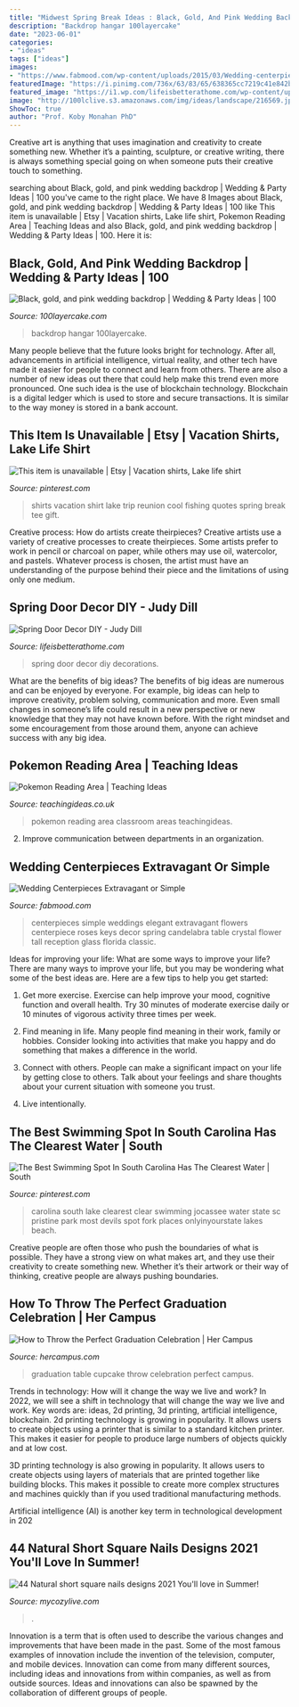 ```yaml
---
title: "Midwest Spring Break Ideas : Black, Gold, And Pink Wedding Backdrop"
description: "Backdrop hangar 100layercake"
date: "2023-06-01"
categories:
- "ideas"
tags: ["ideas"]
images:
- "https://www.fabmood.com/wp-content/uploads/2015/03/Wedding-centerpieces6.jpg"
featuredImage: "https://i.pinimg.com/736x/63/83/65/638365cc7219c41e842b31dde9b97625.jpg"
featured_image: "https://i1.wp.com/lifeisbetterathome.com/wp-content/uploads/2018/03/0AD13313-EF78-47DD-8BB5-66D67327C454.jpeg?resize=1440%2C1920&amp;ssl=1"
image: "http://100lclive.s3.amazonaws.com/img/ideas/landscape/216569.jpg?a=1625084405.6997"
ShowToc: true
author: "Prof. Koby Monahan PhD"
---
```



Creative art is anything that uses imagination and creativity to create something new. Whether it’s a painting, sculpture, or creative writing, there is always something special going on when someone puts their creative touch to something.

	

		
searching about Black, gold, and pink wedding backdrop | Wedding &amp; Party Ideas | 100 you've came to the right place. We have 8 Images about Black, gold, and pink wedding backdrop | Wedding &amp; Party Ideas | 100 like This item is unavailable | Etsy | Vacation shirts, Lake life shirt, Pokemon Reading Area | Teaching Ideas and also Black, gold, and pink wedding backdrop | Wedding &amp; Party Ideas | 100. Here it is:
		
    
## Black, Gold, And Pink Wedding Backdrop | Wedding &amp; Party Ideas | 100

<img loading=lazy src="http://100lclive.s3.amazonaws.com/img/ideas/landscape/216569.jpg?a=1625084405.6997" onerror="this.onerror=null;this.src='https://tse2.mm.bing.net/th?id=OIP.2VybD0hzJ_WiwdlDi0KHyAHaLH&amp;pid=15.1';" alt="Black, gold, and pink wedding backdrop | Wedding &amp; Party Ideas | 100">

_Source: 100layercake.com_

>backdrop hangar 100layercake. 

	

Many people believe that the future looks bright for technology. After all, advancements in artificial intelligence, virtual reality, and other tech have made it easier for people to connect and learn from others. There are also a number of new ideas out there that could help make this trend even more pronounced. One such idea is the use of blockchain technology. Blockchain is a digital ledger which is used to store and secure transactions. It is similar to the way money is stored in a bank account.

    
## This Item Is Unavailable | Etsy | Vacation Shirts, Lake Life Shirt

<img loading=lazy src="https://i.pinimg.com/736x/63/83/65/638365cc7219c41e842b31dde9b97625.jpg" onerror="this.onerror=null;this.src='https://tse2.mm.bing.net/th?id=OIP.seNB8wqieFdVXAvVOoqCswHaF7&amp;pid=15.1';" alt="This item is unavailable | Etsy | Vacation shirts, Lake life shirt">

_Source: pinterest.com_

>shirts vacation shirt lake trip reunion cool fishing quotes spring break tee gift. 

	

Creative process: How do artists create theirpieces?
Creative artists use a variety of creative processes to create theirpieces. Some artists prefer to work in pencil or charcoal on paper, while others may use oil, watercolor, and pastels. Whatever process is chosen, the artist must have an understanding of the purpose behind their piece and the limitations of using only one medium.

    
## Spring Door Decor DIY - Judy Dill

<img loading=lazy src="https://i1.wp.com/lifeisbetterathome.com/wp-content/uploads/2018/03/0AD13313-EF78-47DD-8BB5-66D67327C454.jpeg?resize=1440%2C1920&amp;ssl=1" onerror="this.onerror=null;this.src='https://tse1.mm.bing.net/th?id=OIP.xtuN9Qh08INMdbEC-WBpdQHaJ4&amp;pid=15.1';" alt="Spring Door Decor DIY - Judy Dill">

_Source: lifeisbetterathome.com_

>spring door decor diy decorations. 

	

What are the benefits of big ideas?
The benefits of big ideas are numerous and can be enjoyed by everyone. For example, big ideas can help to improve creativity, problem solving, communication and more. Even small changes in someone’s life could result in a new perspective or new knowledge that they may not have known before. With the right mindset and some encouragement from those around them, anyone can achieve success with any big idea.

    
## Pokemon Reading Area | Teaching Ideas

<img loading=lazy src="https://www.teachingideas.co.uk/sites/default/files/lit_pokemonreadingarea2.jpg" onerror="this.onerror=null;this.src='https://tse1.mm.bing.net/th?id=OIP.stnZYHXh2kmmLVSo_CA0UAHaJ4&amp;pid=15.1';" alt="Pokemon Reading Area | Teaching Ideas">

_Source: teachingideas.co.uk_

>pokemon reading area classroom areas teachingideas. 

	

2. Improve communication between departments in an organization.

    
## Wedding Centerpieces  Extravagant Or Simple 

<img loading=lazy src="https://www.fabmood.com/wp-content/uploads/2015/03/Wedding-centerpieces6.jpg" onerror="this.onerror=null;this.src='https://tse1.mm.bing.net/th?id=OIP.vpGNtff_3jpjxAyh7le6UQHaLD&amp;pid=15.1';" alt="Wedding Centerpieces  Extravagant or Simple ">

_Source: fabmood.com_

>centerpieces simple weddings elegant extravagant flowers centerpiece roses keys decor spring candelabra table crystal flower tall reception glass florida classic. 

	

Ideas for improving your life: What are some ways to improve your life?
There are many ways to improve your life, but you may be wondering what some of the best ideas are. Here are a few tips to help you get started:
1. Get more exercise. Exercise can help improve your mood, cognitive function and overall health. Try 30 minutes of moderate exercise daily or 10 minutes of vigorous activity three times per week.

2. Find meaning in life. Many people find meaning in their work, family or hobbies. Consider looking into activities that make you happy and do something that makes a difference in the world.

3. Connect with others. People can make a significant impact on your life by getting close to others. Talk about your feelings and share thoughts about your current situation with someone you trust.

4. Live intentionally.

    
## The Best Swimming Spot In South Carolina Has The Clearest Water | South

<img loading=lazy src="https://i.pinimg.com/736x/2d/9f/97/2d9f97afe78656d333cca749b13afab9--south-carolina-road-trips.jpg" onerror="this.onerror=null;this.src='https://tse3.mm.bing.net/th?id=OIP.IwLYnKfs7xCMd3mGln0YLgHaFG&amp;pid=15.1';" alt="The Best Swimming Spot In South Carolina Has The Clearest Water | South">

_Source: pinterest.com_

>carolina south lake clearest clear swimming jocassee water state sc pristine park most devils spot fork places onlyinyourstate lakes beach. 

	

Creative people are often those who push the boundaries of what is possible. They have a strong view on what makes art, and they use their creativity to create something new. Whether it’s their artwork or their way of thinking, creative people are always pushing boundaries.

    
## How To Throw The Perfect Graduation Celebration | Her Campus

<img loading=lazy src="http://blissfullydomestic.com/wp-content/uploads/2015/04/Graduation-Cupcake-Table-via-Pinterest.jpg" onerror="this.onerror=null;this.src='https://tse4.mm.bing.net/th?id=OIP.yxCbn-66h9HVNInKE1d6WAHaFj&amp;pid=15.1';" alt="How to Throw the Perfect Graduation Celebration | Her Campus">

_Source: hercampus.com_

>graduation table cupcake throw celebration perfect campus. 

	

Trends in technology: How will it change the way we live and work?
In 2022, we will see a shift in technology that will change the way we live and work. Key words are: ideas, 2d printing, 3d printing, artificial intelligence, blockchain. 
2d printing technology is growing in popularity. It allows users to create objects using a printer that is similar to a standard kitchen printer. This makes it easier for people to produce large numbers of objects quickly and at low cost. 

3D printing technology is also growing in popularity. It allows users to create objects using layers of materials that are printed together like building blocks. This makes it possible to create more complex structures and machines quickly than if you used traditional manufacturing methods. 

Artificial intelligence (AI) is another key term in technological development in 202
    
## 44 Natural Short Square Nails Designs 2021 You&#039;ll Love In Summer!

<img loading=lazy src="https://mycozylive.com/wp-content/uploads/2021/04/14-14.jpg" onerror="this.onerror=null;this.src='https://tse4.mm.bing.net/th?id=OIP.7dmVNOSZ-sdSiYgjVDzGEwHaLH&amp;pid=15.1';" alt="44 Natural short square nails designs 2021 You&#039;ll love in Summer!">

_Source: mycozylive.com_

>. 

	

Innovation is a term that is often used to describe the various changes and improvements that have been made in the past. Some of the most famous examples of innovation include the invention of the television, computer, and mobile devices. Innovation can come from many different sources, including ideas and innovations from within companies, as well as from outside sources. Ideas and innovations can also be spawned by the collaboration of different groups of people.

